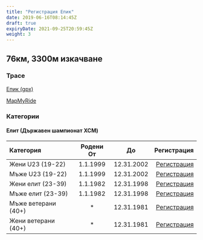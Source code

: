 ```yaml
---
title: "Регистрация Епик"
date: 2019-06-16T08:14:45Z
draft: true
expiryDate: 2021-09-25T20:59:45Z
weight: 3
---
```


## 76км, 3300м изкачване
### Трасе
[Епик (gpx)](https://drive.google.com/file/d/1UVHcFqAdP6WxTFFCrtQVBh5uQ6AQUC59/view?usp=sharing)

[MapMyRide](https://www.mapmyride.com/routes/view/2049206296)


### Категории

#### Елит (Държавен шампионат XCM)
| Категория         | Родени От |      До   | Регистрация
:-----------------|:---------:|:---------:|------------:
 Жени U23 (19-22)  | 1.1.1999  | 12.31.2002| [Регистрация](https://forms.gle/ei69dnTeQJvmPHqL9)
 Мъже U23 (19-22)  | 1.1.1999  | 12.31.2002| [Регистрация](https://forms.gle/ei69dnTeQJvmPHqL9)
 Жени елит (23-39) | 1.1.1982  | 12.31.1998| [Регистрация](https://forms.gle/ei69dnTeQJvmPHqL9)
 Мъже елит (23-39) | 1.1.1982  | 12.31.1998| [Регистрация](https://forms.gle/ei69dnTeQJvmPHqL9)
 Мъже ветерани  (40+)   |     *     | 12.31.1981| [Регистрация](https://forms.gle/ei69dnTeQJvmPHqL9)
 Жени ветерани  (40+)   |     *     | 12.31.1981| [Регистрация](https://forms.gle/ei69dnTeQJvmPHqL9)


